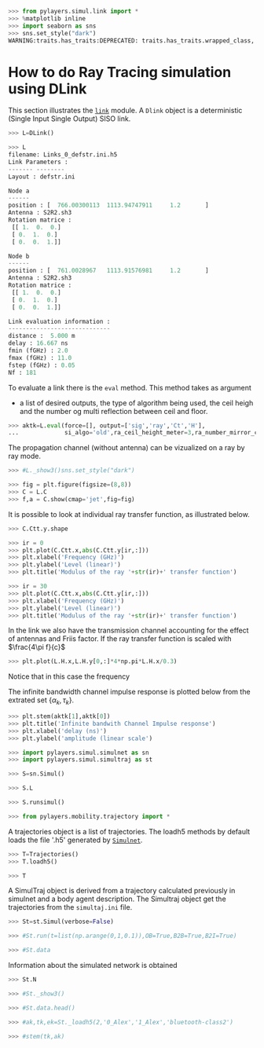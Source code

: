 ```python
>>> from pylayers.simul.link import *
>>> %matplotlib inline
>>> import seaborn as sns
>>> sns.set_style("dark")
WARNING:traits.has_traits:DEPRECATED: traits.has_traits.wrapped_class, 'the 'implements' class advisor has been deprecated. Use the 'provides' class decorator.
```

# How to do Ray Tracing simulation using DLink

This section illustrates the [`link`](http://pylayers.github.io/pylayers/modules/pylayers.simul.link.html)  module.
A `Dlink` object is a deterministic (Single Input Single Output) SISO link.

```python
>>> L=DLink()
```

```python
>>> L
filename: Links_0_defstr.ini.h5
Link Parameters :
------- --------
Layout : defstr.ini

Node a   
------  
position : [  766.00300113  1113.94747911     1.2       ]
Antenna : S2R2.sh3
Rotation matrice : 
 [[ 1.  0.  0.]
 [ 0.  1.  0.]
 [ 0.  0.  1.]]

Node b   
------  
position : [  761.0028967   1113.91576981     1.2       ]
Antenna : S2R2.sh3
Rotation matrice : 
 [[ 1.  0.  0.]
 [ 0.  1.  0.]
 [ 0.  0.  1.]]

Link evaluation information : 
----------------------------- 
distance :  5.000 m 
delay : 16.667 ns
fmin (fGHz) : 2.0
fmax (fGHz) : 11.0
fstep (fGHz) : 0.05
Nf : 181
```

To evaluate a link there is the `eval` method. This method takes as argument 
+ a list of desired outputs,
the type of algorithm being used, the ceil heigh and the number og multi reflection between ceil and floor.

```python
>>> aktk=L.eval(force=[], output=['sig','ray','Ct','H'],
...             si_algo='old',ra_ceil_height_meter=3,ra_number_mirror_cf=1)
```

The propagation channel (without antenna) can be vizualized on a ray by ray mode.

```python
>>> #L._show3()sns.set_style("dark")
```

```python
>>> fig = plt.figure(figsize=(8,8))
>>> C = L.C
>>> f,a = C.show(cmap='jet',fig=fig)
```

It is possible to look at individual ray transfer function, as illustrated below.

```python
>>> C.Ctt.y.shape
```

```python
>>> ir = 0
>>> plt.plot(C.Ctt.x,abs(C.Ctt.y[ir,:]))
>>> plt.xlabel('Frequency (GHz)')
>>> plt.ylabel('Level (linear)')
>>> plt.title('Modulus of the ray '+str(ir)+' transfer function')
```

```python
>>> ir = 30
>>> plt.plot(C.Ctt.x,abs(C.Ctt.y[ir,:]))
>>> plt.xlabel('Frequency (GHz)')
>>> plt.ylabel('Level (linear)')
>>> plt.title('Modulus of the ray '+str(ir)+' transfer function')
```

In the link we also have the transmission channel accounting for the effect of antennas and Friis factor. If the ray transfer function is scaled with $\frac{4\pi f}{c}$

```python
>>> plt.plot(L.H.x,L.H.y[0,:]*4*np.pi*L.H.x/0.3)
```

Notice that in this case the frequency

The infinite bandwidth channel impulse response is plotted below from the extrated set $\{\alpha_k,\tau_k\}$.

```python
>>> plt.stem(aktk[1],aktk[0])
>>> plt.title('Infinite bandwith Channel Impulse response')
>>> plt.xlabel('delay (ns)')
>>> plt.ylabel('amplitude (linear scale')
```

```python
>>> import pylayers.simul.simulnet as sn
>>> import pylayers.simul.simultraj as st
```

```python
>>> S=sn.Simul()
```

```python
>>> S.L
```

```python
>>> S.runsimul()
```

```python
>>> from pylayers.mobility.trajectory import *
```

A trajectories object is a list of trajectories. The loadh5 methods by default loads the file '.h5'
generated by [`Simulnet`](http://pylayers.github.io/pylayers/modules/pylayers.simul.simulnet.html).

```python
>>> T=Trajectories()
>>> T.loadh5()
```

```python
>>> T
```

A SimulTraj object is derived from a trajectory calculated previously in simulnet and a body agent description.
The Simultraj object get the trajectories from the `simultaj.ini` file.

```python
>>> St=st.Simul(verbose=False)
```

```python
>>> #St.run(t=list(np.arange(0,1,0.1)),OB=True,B2B=True,B2I=True)
```

```python
>>> #St.data
```

Information about the simulated network is obtained

```python
>>> St.N
```

```python
>>> #St._show3()
```

```python
>>> #St.data.head()
```

```python
>>> #ak,tk,ek=St._loadh5(2,'0_Alex','1_Alex','bluetooth-class2')
```

```python
>>> #stem(tk,ak)
```

```python

```
